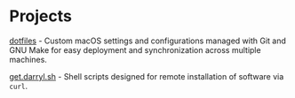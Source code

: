 # Projects

[dotfiles](https://github.com/rootbeersoup/dotfiles) - Custom macOS settings and configurations managed with Git and GNU Make for easy deployment and synchronization across multiple machines.

[get.darryl.sh](https://github.com/rootbeersoup/get.darryl.sh) - Shell scripts designed for remote installation of software via `curl`.
